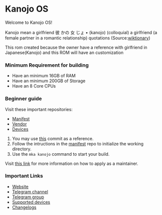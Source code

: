 Kanojo OS
===========

Welcome to Kanojo OS!

Kanojo mean a girlfriend
彼 かの 女 じょ • (kanojo) (colloquial) a girlfriend (a female partner in a romantic relationship) quotations
(Source:[wiktionary](https://en.wiktionary.org/wiki/%E5%BD%BC%E5%A5%B3#:~:text=Noun-,%E5%BD%BC%20%E3%81%8B%E3%81%AE%20%E5%A5%B3%20%E3%81%98%E3%82%87%20%E2%80%A2%20(kanojo),a%20romantic%20relationship))

This rom created because the owner have a reference with girlfriend in Japanese(Kanojo) and this ROM will have an customization

### Minimum Requirement for building

- Have an minimum 16GB of RAM
- Have an minimum 200GB of Storage
- Have an 8 Core CPUs

### Beginner guide

Visit these important repositories:

- [Manifest](https://github.com/KanojoOS/manifesto)
- [Vendor](https://github.com/KanojoOS/kanojo_vendor)
- [Devices](https://github.com/KanojoOS-Devices)

1. You may use [this](https://github.com/KanojoOS-Devices/device_xiaomi_raphael/commit/16fb4644fcfe3d2d73f27a8ef907451acf6d39e2) commit as a reference.
2. Follow the intructions in the [manifest](https://github.com/KanojoOS/manifest) repo to initialize the working directory.
3. Use the ```mka kanojo``` command to start your build.

Visit [this link](https://github.com/KanojoOS/manifest#applying-for-maintainership-of-a-device) for more information on how to apply as a maintainer.

### Important Links

- [Website](https://kanojo-os.my.id)
- [Telegram channel](https://t.me/Kanojo-OS-Official)
- [Telegram group](https://t.me/KanojoOS)
- [Supported devices](https://github.com/KanojoOS-Devices/official_devices/tree/master/builds)
- [Changelogs](https://github.com/KanojoOS-Devices/official_devices/tree/master/changelogs)
